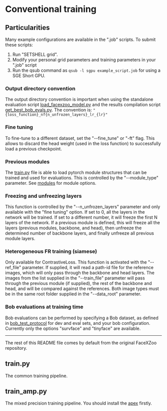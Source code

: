 # Conventional training

## Particularities

Many example configurations are available in the ".job" scripts. To submit these scripts:
1. Run "SETSHELL grid".
2. Modify your personal grid parameters and training parameters in your ".job" script
3. Run the qsub command as `qsub -l sgpu example_script.job` for using a SGE Short GPU.

### Output directory convention
The output directory convention is important when using the standalone evaluation script [load_facexzoo_model.py](../../test_protocol/load_facexzoo_model.py) and the results compilation script [get_best_bob_evals.py](../../test_protocol/get_best_bob_evals.py).
The convention is: `"{loss_function}_nf{n_unfrozen_layers}_lr_{lr}"`

### Fine tuning
To fine-tune to a different dataset, set the "--fine_tune" or "-ft" flag.
This allows to discard the head weight (used in the loss function) to successfully load a previous checkpoint.

### Previous modules
The [train.py](./train.py) file is able to load pytorch module structures that can be trained and used for evaluations. This is controlled by the "--module_type" parameter. See [modules](../../modules/) for module options.

### Freezing and unfreezing layers
This function is controlled by the "--n_unfrozen_layers" parameter and only available with the "fine tuning" option. If set to 0, all the layers in the network will be trained. If set to a different number, it will freeze the first N layers of the network. If a previous module is defined, this will freeze all the layers (previous modules, backbone, and head), then unfreeze the determined number of backbone layers, and finally unfreeze all previous module layers.

### Heterogeneous FR training (siamese)
Only available for ContrastiveLoss. This function is activated with the "--ref_file" parameter. If supplied, it will read a path-id file for the reference images, which will only pass through the backbone and head layers. The images from the list supplied in the "--train_file" parameter will pass through the previous module (if supplied), the rest of the backbone and head, and will be compared against the references. Both image types must be in the same root folder supplied in the "--data_root" parameter.

### Bob evaluations at training time
Bob evaluations can be performed by specifying a Bob dataset, as defined in [bob_test_protocol](../../test_protocol/bob_test_protocol.py) for dev and eval sets, and your bob configuration. Currently only the options "survface" and "tinyface" are available.

* * *
The rest of this README file comes by default from the original FaceXZoo repository.

## train.py
The common training pipeline.
## train_amp.py
The mixed precision training pipeline. You should install the [apex](https://github.com/nvidia/apex) firstly.